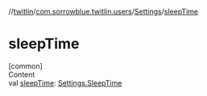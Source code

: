 //[twitlin](../../index.md)/[com.sorrowblue.twitlin.users](../index.md)/[Settings](index.md)/[sleepTime](sleep-time.md)



# sleepTime  
[common]  
Content  
val [sleepTime](sleep-time.md): [Settings.SleepTime](-sleep-time/index.md)  



